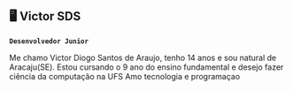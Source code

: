 ## 🖥 Victor SDS

**`Desenvolvedor Junior`**

Me chamo Victor Diogo Santos de Araujo, tenho 14 anos e sou natural de Aracaju(SE).
Estou cursando o 9 ano do ensino fundamental e desejo fazer ciência da computação na UFS
Amo tecnologia e programaçao 
